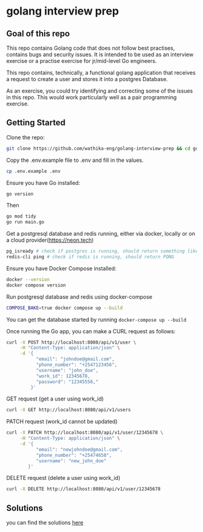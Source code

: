 # golang interview prep

## Goal of this repo

This repo contains Golang code that does not follow best practises, contains bugs and security issues. It is intended to
be used as an interview exercise or a practise exercise for jr/mid-level Go engineers.

This repo contains, technically, a functional golang application that receives a request to create a user and stores it
into a postgres Database.

As an exercise, you could try identifying and correcting some of the issues in this repo. This would work particularly
well as a pair programming exercise.

## Getting Started

Clone the repo:

```bash
git clone https://github.com/wathika-eng/golang-interview-prep && cd golang-interview-prep
```

Copy the .env.example file to .env and fill in the values.

```bash
cp .env.example .env
```

Ensure you have Go installed:

```bash
go version
```

Then

```bash
go mod tidy
go run main.go
```

Get a postgresql database and redis running, either via docker, locally or on a cloud provider(<https://neon.tech>)

```bash
pg_isready # check if postgres is running, should return something like /var/run/postgresql:5432 - accepting connections
redis-cli ping # check if redis is running, should return PONG
```

Ensure you have Docker Compose installed:

```bash
docker --version
docker compose version
```

Run postgresql database and redis using docker-compose

```bash
COMPOSE_BAKE=true docker compose up --build
```

You can get the database started by running `docker-compose up --build`

Once running the Go app, you can make a CURL request as follows:

```bash
curl -X POST http://localhost:8080/api/v1/user \
     -H "Content-Type: application/json" \
     -d '{
           "email": "johndoe@gmail.com",
           "phone_number": "+2547123456",
           "username": "john_doe",
           "work_id": 12345678,
           "password": "12345556,"
         }'

```

GET request (get a user using work_id)

```bash
curl -X GET http://localhost:8080/api/v1/users
```

PATCH request (work_id cannot be updated)

```bash
curl -X PATCH http://localhost:8080/api/v1/user/12345678 \
     -H "Content-Type: application/json" \
     -d '{
           "email": "newjohndoe@gmail.com",
           "phone_number": "+25474658",
           "username": "new_john_doe"
        }'

```

DELETE request (delete a user using work_id)

```bash
curl -X DELETE http://localhost:8080/api/v1/user/12345678
```

<!-- Test non-existent user

```bash -->

## Solutions

you can find the solutions [here](./solutions.md)

```

```
